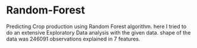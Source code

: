# Random-Forest
Predicting Crop production using Random Forest algorithm. 
here I tried to do an extensive Exploratory Data analysis with the given data.
shape of the data was 246091 observations explained in 7 features.
